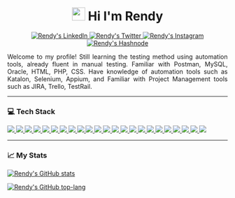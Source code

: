 <h1 align='center'>
<img src="https://github.com/rndsetiawan/rndsetiawan/blob/main/tech-stack-logo/wave.gif" width="30px" height="30px" /> Hi I'm Rendy
</h1>

<p align="center">
  <a href="https://www.linkedin.com/in/rndsetiawan/">
    <img src="https://img.shields.io/badge/rndsetiawan-white?style=social&logo=linkedin&logoColor=0A66C2" alt="Rendy's LinkedIn"/>
  </a>
  <a href="https://www.twitter.com/RndSetiawan/">
    <img src="https://img.shields.io/badge/rndsetiawan-white?style=social&logo=twitter&logoColor=1DA1F2" alt="Rendy's Twitter"/>
  </a>
  <a href="https://www.instagram.com/Rnd.Setiawan/">
    <img src="https://img.shields.io/badge/rnd.setiawan-white?style=social&logo=instagram&logoColor=E4405F" alt="Rendy's Instagram"/>
  </a>
  <a href="https://rndsetiawan.hashnode.dev/">
      <img src="https://img.shields.io/badge/rndsetiawan-white?style=social&logo=hashnode&logoColor=2962FF" alt="Rendy's Hashnode"/>
  </a>
</p>

<p align="justify">
Welcome to my profile! Still learning the testing method using automation tools, already fluent in manual testing.
Familiar with Postman, MySQL, Oracle, HTML, PHP, CSS.
Have knowledge of automation tools such as Katalon, Selenium, Appium, and Familiar with Project Management tools such as JIRA, Trello, TestRail.
</p>

---

### 💻 Tech Stack

<p align="justify">
<!--[HTML]-->
<a href="">
  <img src="https://img.shields.io/badge/-HTML5-181717?style=for-the-badge&logo=html5&logoColor="/>
</a>
<!--[CSS]-->
<a href="">
  <img src="https://img.shields.io/badge/-CSS3-181717?style=for-the-badge&logo=css3&logoColor="/>
</a>
<!--[PHP]-->
<a href="">
  <img src="https://img.shields.io/badge/-php-181717?style=for-the-badge&logo=php&logoColor=777BB4"/>
</a>
<!--[Java]-->
<a href="">
  <img src="https://img.shields.io/badge/-java-181717?style=for-the-badge&logo=java&logoColor="/>
</a>
<!--[Microsoft Visual Basic]-->
<a href="">
  <img src="https://img.shields.io/badge/-Microsoft%20Visual%20Basic-181717?style=for-the-badge&logo=microsoft-visual-basic&logoColor="/>
</a>
<!--[R]-->
<a href="">
  <img src="https://img.shields.io/badge/-R-181717?style=for-the-badge&logo=r&logoColor=276DC3"/>
</a>
<!--[GitHub]-->
<a href="">
  <img src="https://img.shields.io/badge/-GitHub-181717?style=for-the-badge&logo=github&logoColor="/>
</a>
<!--[Postman]-->
<a href="">
  <img src="https://img.shields.io/badge/-Postman-181717?style=for-the-badge&logo=postman&logoColor=FF6C37"/>
</a>
<!--[IntelliJ IDEA]-->
<a href="">
  <img src="https://img.shields.io/badge/-IntelliJ%20IDEA-181717?style=for-the-badge&logo=intellij-idea&logoColor="/>
</a>
<!--[Visual Studio Code]-->
<a href="">
  <img src="https://img.shields.io/badge/Visual%20Studio%20Code-181717?style=for-the-badge&logo=visual-studio-code&logoColor=007ACC"/>
</a>
<!--[Katalon Studio]-->
<a href="">
  <img src="https://img.shields.io/badge/-Katalon%20Studio-181717?style=for-the-badge&logo=katalon-studio&logoColor="/>
</a>
<!--[Apache JMeter]-->
<a href="">
  <img src="https://img.shields.io/badge/-Apache%20JMeter-181717?style=for-the-badge&logo=apache-jmeter&logoColor=D22128"/>
</a>
<!--[Appium]-->
<a href="">
  <img src="https://img.shields.io/badge/-Appium-181717?style=for-the-badge&logo=appium&logoColor="/>
</a>
<!--[Selenium Webdriver]-->
<a href="">
  <img src="https://img.shields.io/badge/-Selenium-181717?style=for-the-badge&logo=selenium&logoColor=43B02A"/>
</a>
<!--[Cucumber]-->
<a href="">
  <img src="https://img.shields.io/badge/-Cucumber-181717?style=for-the-badge&logo=cucumber&logoColor=23D96C"/>
</a>
<!--[Serenity]-->
<a href="">
  <img src="https://img.shields.io/badge/-Serenity-181717?style=for-the-badge&logo=serenity&logoColor="/>
</a>
<!--[MySQL]-->
<a href="">
  <img src="https://img.shields.io/badge/-MySQL-181717?style=for-the-badge&logo=mysql&logoColor=4479A1"/>
</a>
<!--[Oracle]-->
<a href="">
  <img src="https://img.shields.io/badge/-Oracle-181717?style=for-the-badge&logo=oracle&logoColor=F80000"/>
</a>
<!--[Jira]-->
<a href="">
  <img src="https://img.shields.io/badge/-Jira-181717?style=for-the-badge&logo=jira&logoColor=0052CC"/>
</a>
<!--[TestRail]-->
<a href="">
  <img src="https://img.shields.io/badge/-TestRail-181717?style=for-the-badge&logo=testrail&logoColor="/>
</a>
<!--[Trello]-->
<a href="">
  <img src="https://img.shields.io/badge/-Trello-181717?style=for-the-badge&logo=trello&logoColor=0052CC"/>
</a>
<!--[Windows]-->
<a href="">
  <img src="https://img.shields.io/badge/-Windows-181717?style=for-the-badge&logo=windows&logoColor=0078D6"/>
</a>
<!--[Linux]-->
<a href="">
  <img src="https://img.shields.io/badge/-Linux-181717?style=for-the-badge&logo=linux&logoColor=FCC624"/>
</a>
</p>

---

### 📈 My Stats

[![Rendy's GitHub stats](https://github-readme-stats.vercel.app/api?username=rndsetiawan&count_private=true&show_icons=true&theme=radical)](https://github.com/rndsetiawan/github-readme-stats)

[![Rendy's GitHub top-lang](https://github-readme-stats.vercel.app/api/top-langs/?username=rndsetiawan&layout=compact&theme=radical&langs_count=10)](https://github.com/rndsetiawan/github-readme-stats)

<!--Resources-->
<!--GitHub Stats: https://github.com/anuraghazra/github-readme-stats-->
<!--Awesome GitHub Profile README: https://github.com/abhisheknaiidu/awesome-github-profile-readme-->
<!--Icons: https://simpleicons.org/-->
<!--Emojis: https://emojipedia.org/emoji/-->
<!--HTML Emojis: https://www.fileformat.info/index.htm -->
<!--Shields: https://shields.io/-->
<!--Icont8:https://icons8.com/-->
<!--Create Self Updating README.md: https://medium.com/swlh/how-to-create-a-self-updating-readme-md-for-your-github-profile-f8b05744ca91-->
